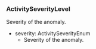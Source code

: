 ### ActivitySeverityLevel
Severity of the anomaly.

- severity: ActivitySeverityEnum
  - Severity of the anomaly.
